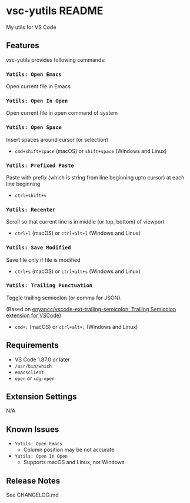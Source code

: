 # vsc-yutils README

My utils for VS Code

## Features

vsc-yutils provides following commands:

### `Yutils: Open Emacs`

Open current file in Emacs

### `Yutils: Open In Open`

Open current file in open command of system

### `Yutils: Open Space`

Insert spaces around cursor (or selection)

* `cmd+shift+space` (macOS) or `shift+space` (Windows and Linux)

### `Yutils: Prefixed Paste`

Paste with prefix (which is string from line beginning upto cursor) at each line beginning

* `ctrl+shift+v`

### `Yutils: Recenter`

Scroll so that current line is in middle (or top, bottom) of viewport

* `ctrl+l` (macOS) or `ctrl+alt+l` (Windows and Linux)

### `Yutils: Save Modified`

Save file only if file is modified

* `ctrl+s` (macOS) or `ctrl+alt+s` (Windows and Linux)

### `Yutils: Trailing Punctuation`

Toggle trailing semicolon (or comma for JSON).

(Based on [enyancc/vscode-ext-trailing-semicolon: Trailing Semicolon extension for VSCode](https://github.com/enyancc/vscode-ext-trailing-semicolon))

* `cmd+;` (macOS) or `ctrl+alt+;` (Windows and Linux)

## Requirements

* VS Code 1.87.0 or later
* `/usr/bin/which`
* `emacsclient`
* `open` or `xdg-open`

## Extension Settings

N/A

## Known Issues

* `Yutils: Open Emacs`
  * Column position may be not accurate
* `Yutils: Open In Open`
  * Supports macOS and Linux, not Windows

## Release Notes

See CHANGELOG.md
